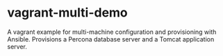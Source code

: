 # vagrant-multi-demo
A vagrant example for multi-machine configuration and provisioning with Ansible. Provisions a Percona database server and a Tomcat application server.
